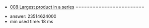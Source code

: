 + [008 Largest product in a series](http://projecteuler.net/problem=8)
========================

- answer: 23514624000 
- min used time: 18 ms

